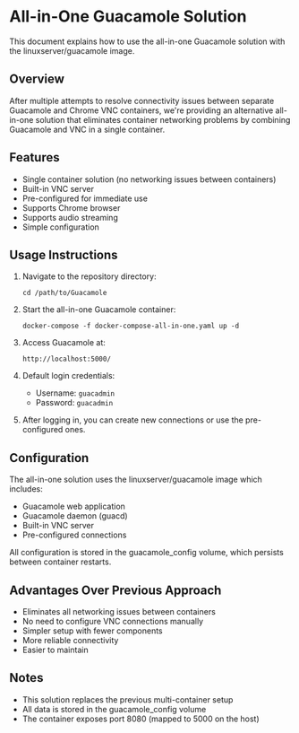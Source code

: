 # All-in-One Guacamole Solution

This document explains how to use the all-in-one Guacamole solution with the linuxserver/guacamole image.

## Overview

After multiple attempts to resolve connectivity issues between separate Guacamole and Chrome VNC containers, we're providing an alternative all-in-one solution that eliminates container networking problems by combining Guacamole and VNC in a single container.

## Features

- Single container solution (no networking issues between containers)
- Built-in VNC server
- Pre-configured for immediate use
- Supports Chrome browser
- Supports audio streaming
- Simple configuration

## Usage Instructions

1. Navigate to the repository directory:
   ```
   cd /path/to/Guacamole
   ```

2. Start the all-in-one Guacamole container:
   ```
   docker-compose -f docker-compose-all-in-one.yaml up -d
   ```

3. Access Guacamole at:
   ```
   http://localhost:5000/
   ```

4. Default login credentials:
   - Username: `guacadmin`
   - Password: `guacadmin`

5. After logging in, you can create new connections or use the pre-configured ones.

## Configuration

The all-in-one solution uses the linuxserver/guacamole image which includes:

- Guacamole web application
- Guacamole daemon (guacd)
- Built-in VNC server
- Pre-configured connections

All configuration is stored in the guacamole_config volume, which persists between container restarts.

## Advantages Over Previous Approach

- Eliminates all networking issues between containers
- No need to configure VNC connections manually
- Simpler setup with fewer components
- More reliable connectivity
- Easier to maintain

## Notes

- This solution replaces the previous multi-container setup
- All data is stored in the guacamole_config volume
- The container exposes port 8080 (mapped to 5000 on the host)
